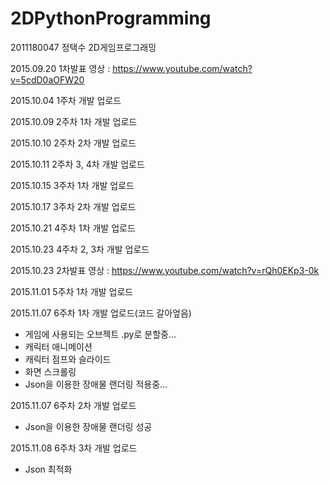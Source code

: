 # 2DPythonProgramming

2011180047 정택수 2D게임프로그래밍

2015.09.20 1차발표 영상 : https://www.youtube.com/watch?v=5cdD0aOFW20

2015.10.04 1주차 개발 업로드

2015.10.09 2주차 1차 개발 업로드

2015.10.10 2주차 2차 개발 업로드

2015.10.11 2주차 3, 4차 개발 업로드

2015.10.15 3주차 1차 개발 업로드

2015.10.17 3주차 2차 개발 업로드

2015.10.21 4주차 1차 개발 업로드

2015.10.23 4주차 2, 3차 개발 업로드

2015.10.23 2차발표 영상 : https://www.youtube.com/watch?v=rQh0EKp3-0k

2015.11.01 5주차 1차 개발 업로드

2015.11.07 6주차 1차 개발 업로드(코드 갈아엎음)
- 게임에 사용되는 오브젝트 .py로 분할중...
- 캐릭터 애니메이션
- 캐릭터 점프와 슬라이드
- 화면 스크롤링
- Json을 이용한 장애물 랜더링 적용중...

2015.11.07 6주차 2차 개발 업로드
- Json을 이용한 장애물 랜더링 성공

2015.11.08 6주차 3차 개발 업로드
- Json 최적화
